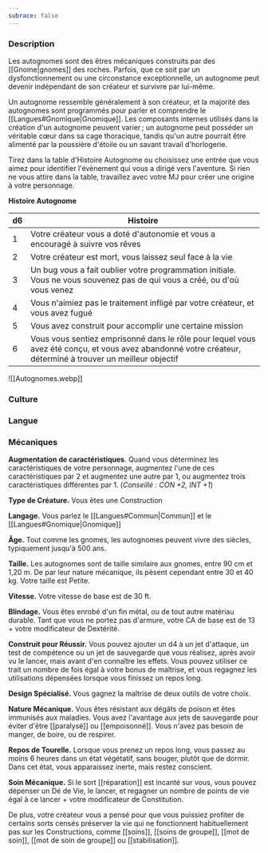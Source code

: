 ```yaml
---
subrace: false
---
```


### Description

Les autognomes sont des êtres mécaniques construits par des [[Gnome|gnomes]] des roches. Parfois, que ce soit par un dysfonctionnement ou une circonstance exceptionnelle, un autognome peut devenir indépendant de son créateur et survivre par lui-même. 

Un autognome ressemble généralement à son créateur, et la majorité des autognomes sont programmés pour parler et comprendre le [[Langues#Gnomique|Gnomique]]. Les composants internes utilisés dans la création d'un autognome peuvent varier ; un autognome peut posséder un véritable cœur dans sa cage thoracique, tandis qu'un autre pourrait être alimenté par la poussière d'étoile ou un savant travail d'horlogerie.

Tirez dans la table d'Histoire Autognome ou choisissez une entrée que vous aimez pour identifier l'évènement qui vous a dirigé vers l'aventure. Si rien ne vous attire dans la table, travaillez avec votre MJ pour créer une origine à votre personnage.

**Histoire Autognome**

| d6  | Histoire                                                                                                                                                   |
| --- | ---------------------------------------------------------------------------------------------------------------------------------------------------------- |
| 1   | Votre créateur vous a doté d'autonomie et vous a encouragé à suivre vos rêves                                                                              |
| 2   | Votre créateur est mort, vous laissez seul face à la vie                                                                                                   |
| 3   | Un bug vous a fait oublier votre programmation initiale. Vous ne vous souvenez pas de qui vous a créé, ou d'où vous venez                                  |
| 4   | Vous n'aimiez pas le traitement infligé par votre créateur, et vous avez fugué                                                                             |
| 5   | Vous avez construit pour accomplir une certaine mission                                                                                                    |
| 6   | Vous vous sentiez emprisonné dans le rôle pour lequel vous avez été conçu, et vous avez abandonné votre créateur, déterminé à trouver un meilleur objectif |

![[Autognomes.webp]]

### Culture

### Langue

### Mécaniques

**Augmentation de caractéristiques**. Quand vous déterminez les caractéristiques de votre personnage, augmentez l'une de ces caractéristiques par 2 et augmentez une autre par 1, ou augmentez trois caractéristiques différentes par 1. (*Conseillé : CON +2, INT +1*)

**Type de Créature.** Vous êtes une Construction

**Langage.** Vous parlez le [[Langues#Commun|Commun]] et le [[Langues#Gnomique|Gnomique]]

**Âge.** Tout comme les gnomes, les autognomes peuvent vivre des siècles, typiquement jusqu'à 500 ans.

**Taille.** Les autognomes sont de taille similaire aux gnomes, entre 90 cm et 1,20 m. De par leur nature mécanique, ils pèsent cependant entre 30 et 40 kg. Votre taille est Petite.

**Vitesse.** Votre vitesse de base est de 30 ft.

**Blindage.** Vous êtes enrobé d'un fin métal, ou de tout autre matériau durable. Tant que vous ne portez pas d'armure, votre CA de base est de 13 + votre modificateur de Dextérité.

**Construit pour Réussir.** Vous pouvez ajouter un d4 à un jet d'attaque, un test de compétence ou un jet de sauvegarde que vous réalisez, après avoir vu le lancer, mais avant d'en connaître les effets. Vous pouvez utiliser ce trait un nombre de fois égal à votre bonus de maîtrise, et vous regagnez les utilisations dépensées lorsque vous finissez un repos long.

**Design Spécialisé.** Vous gagnez la maîtrise de deux outils de votre choix.

**Nature Mécanique.** Vous êtes résistant aux dégâts de poison et êtes immunisés aux maladies. Vous avez l'avantage aux jets de sauvegarde pour éviter d'être [[paralysé]] ou [[empoisonné]]. Vous n'avez pas besoin de manger, de boire, ou de respirer.

**Repos de Tourelle.** Lorsque vous prenez un repos long, vous passez au moins 6 heures dans un état végétatif, sans bouger, plutôt que de dormir. Dans cet état, vous apparaissez inerte, mais restez conscient.

**Soin Mécanique.** Si le sort [[réparation]] est incanté sur vous, vous pouvez dépenser un Dé de Vie, le lancer, et regagner un nombre de points de vie égal à ce lancer + votre modificateur de Constitution.

De plus, votre créateur vous a pensé pour que vous puissiez profiter de certains sorts censés préserver la vie qui ne fonctionnent habituellement pas sur les Constructions, comme [[soins]], [[soins de groupe]], [[mot de soin]], [[mot de soin de groupe]] ou [[stabilisation]].


